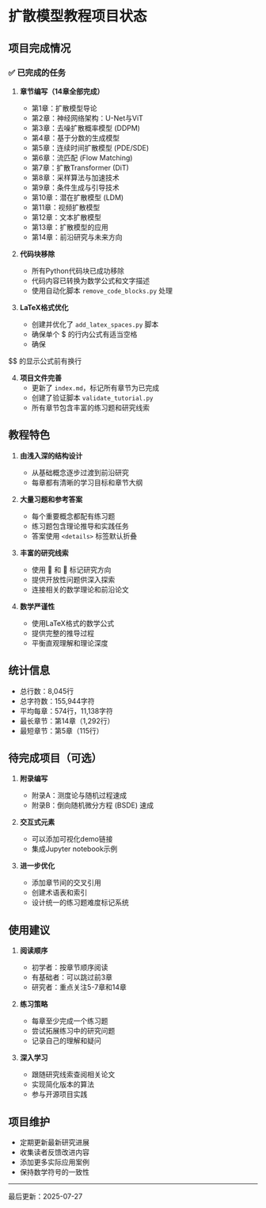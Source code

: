 # 扩散模型教程项目状态

## 项目完成情况

### ✅ 已完成的任务

1. **章节编写（14章全部完成）**
   - 第1章：扩散模型导论
   - 第2章：神经网络架构：U-Net与ViT
   - 第3章：去噪扩散概率模型 (DDPM)
   - 第4章：基于分数的生成模型
   - 第5章：连续时间扩散模型 (PDE/SDE)
   - 第6章：流匹配 (Flow Matching)
   - 第7章：扩散Transformer (DiT)
   - 第8章：采样算法与加速技术
   - 第9章：条件生成与引导技术
   - 第10章：潜在扩散模型 (LDM)
   - 第11章：视频扩散模型
   - 第12章：文本扩散模型
   - 第13章：扩散模型的应用
   - 第14章：前沿研究与未来方向

2. **代码块移除**
   - 所有Python代码块已成功移除
   - 代码内容已转换为数学公式和文字描述
   - 使用自动化脚本 `remove_code_blocks.py` 处理

3. **LaTeX格式优化**
   - 创建并优化了 `add_latex_spaces.py` 脚本
   - 确保单个 $ 的行内公式有适当空格
   - 确保 

$$ 的显示公式前有换行

4. **项目文件完善**
   - 更新了 `index.md`，标记所有章节为已完成
   - 创建了验证脚本 `validate_tutorial.py`
   - 所有章节包含丰富的练习题和研究线索

## 教程特色

1. **由浅入深的结构设计**
   - 从基础概念逐步过渡到前沿研究
   - 每章都有清晰的学习目标和章节大纲

2. **大量习题和参考答案**
   - 每个重要概念都配有练习题
   - 练习题包含理论推导和实践任务
   - 答案使用 `<details>` 标签默认折叠

3. **丰富的研究线索**
   - 使用 🔬 和 🌟 标记研究方向
   - 提供开放性问题供深入探索
   - 连接相关的数学理论和前沿论文

4. **数学严谨性**
   - 使用LaTeX格式的数学公式
   - 提供完整的推导过程
   - 平衡直观理解和理论深度

## 统计信息

- 总行数：8,045行
- 总字符数：155,944字符
- 平均每章：574行，11,138字符
- 最长章节：第14章（1,292行）
- 最短章节：第5章（115行）

## 待完成项目（可选）

1. **附录编写**
   - 附录A：测度论与随机过程速成
   - 附录B：倒向随机微分方程 (BSDE) 速成

2. **交互式元素**
   - 可以添加可视化demo链接
   - 集成Jupyter notebook示例

3. **进一步优化**
   - 添加章节间的交叉引用
   - 创建术语表和索引
   - 设计统一的练习题难度标记系统

## 使用建议

1. **阅读顺序**
   - 初学者：按章节顺序阅读
   - 有基础者：可以跳过前3章
   - 研究者：重点关注5-7章和14章

2. **练习策略**
   - 每章至少完成一个练习题
   - 尝试拓展练习中的研究问题
   - 记录自己的理解和疑问

3. **深入学习**
   - 跟随研究线索查阅相关论文
   - 实现简化版本的算法
   - 参与开源项目实践

## 项目维护

- 定期更新最新研究进展
- 收集读者反馈改进内容
- 添加更多实际应用案例
- 保持数学符号的一致性

---

最后更新：2025-07-27